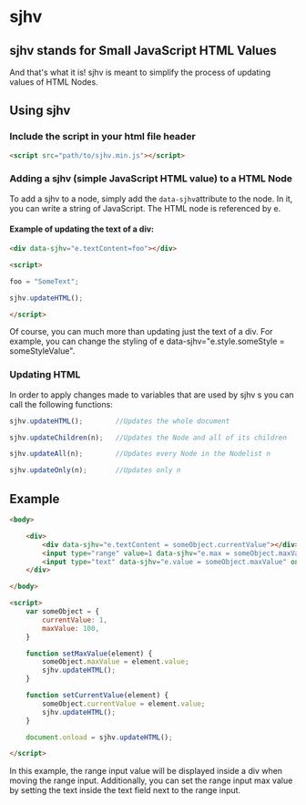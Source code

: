 # sjhv
## sjhv stands for Small JavaScript HTML Values

And that's what it is!
sjhv is meant to simplify the process of updating values of HTML Nodes.

## Using sjhv

### Include the script in your html file header

```html
<script src="path/to/sjhv.min.js"></script>
```

### Adding a sjhv (simple JavaScript HTML value) to a HTML Node

To add a sjhv to a node, simply add the `data-sjhv`attribute to the node.
In it, you can write a string of JavaScript.
The HTML node is referenced by e.

#### Example of updating the text of a div:

```html
<div data-sjhv="e.textContent=foo"></div>

<script>

foo = "SomeText";

sjhv.updateHTML();

</script>
```

Of course, you can much more than updating just the text of a div.
For example, you can change the styling of e data-sjhv="e.style.someStyle = someStyleValue".

### Updating HTML

In order to apply changes made to variables that are used by sjhv s you can call the following functions:

```js
sjhv.updateHTML();        //Updates the whole document
```

```js
sjhv.updateChildren(n);   //Updates the Node and all of its children 
```

```js
sjhv.updateAll(n);        //Updates every Node in the Nodelist n
```

```js
sjhv.updateOnly(n);       //Updates only n
```


## Example

```html
<body>

    <div>
        <div data-sjhv="e.textContent = someObject.currentValue"></div>
        <input type="range" value=1 data-sjhv="e.max = someObject.maxValue;" onChange=setCurrentValue(this)>
        <input type="text" data-sjhv="e.value = someObject.maxValue" onChange=setMaxValue(this) value="1">
    </div>

</body>

<script>
    var someObject = {
        currentValue: 1,
        maxValue: 100,
    }

    function setMaxValue(element) {
        someObject.maxValue = element.value;
        sjhv.updateHTML();
    }

    function setCurrentValue(element) {
        someObject.currentValue = element.value;
        sjhv.updateHTML();
    }

    document.onload = sjhv.updateHTML();

</script>
```

In this example, the range input value will be displayed inside a div when moving the range input.
Additionally, you can set the range input max value by setting the text inside the text field next to the range input.

